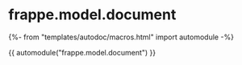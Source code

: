 # frappe.model.document

{%- from "templates/autodoc/macros.html" import automodule -%}

{{ automodule("frappe.model.document") }}